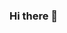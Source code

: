 ### Hi there 👋

<!--
**sommy-josh/sommy-josh** is a ✨ _special_ ✨ repository because its `README.md` (this file) appears on your GitHub profile.

Here are some ideas to get you started:

- 🔭 I’m currently working on a CGPA where users can calculate their CGPA and also receive advice from a bot based on the users performance.
- 🌱 I’m currently learning django rest framework and Express.js
- 👯 I’m looking to collaborate on any e-commerce or AI projects
- 💬 Ask me about django and django rest framework,python,Javascript
- 📫 How to reach me:chisomzzy1@gmail.com, www.linkedin.com/in/
chisom-joshua-91605221b

- 😄 Pronouns: he/him
-->

